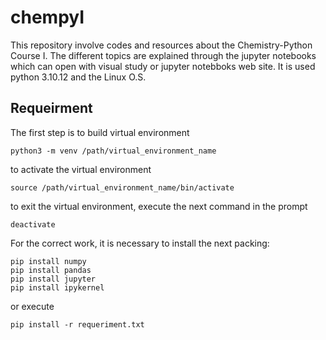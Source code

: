# chempyI
This repository involve codes and resources about the Chemistry-Python Course I. The different topics are explained through the jupyter notebooks which can open with visual study or jupyter notebboks web site. It is used python 3.10.12 and the Linux O.S.

## Requeirment 
The first step is to build virtual environment

```
python3 -m venv /path/virtual_environment_name
```
to activate the virtual environment

```
source /path/virtual_environment_name/bin/activate
```
to exit the virtual environment, execute the next command in the prompt

```
deactivate
```
For the correct work, it is necessary to install the next packing:

```
pip install numpy
pip install pandas
pip install jupyter
pip install ipykernel
```
or execute

```
pip install -r requeriment.txt
```

